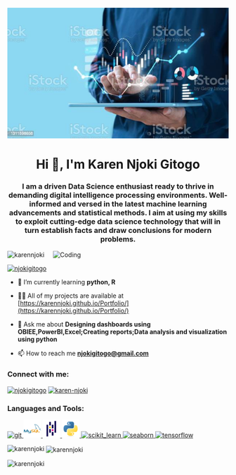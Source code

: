  ![](https://github.com/karennjoki/myprofile/blob/main/Banner.jpg)
 
<h1 align="center">Hi 👋, I'm Karen Njoki Gitogo</h1>
<h3 align="center">I am a driven Data Science enthusiast ready to thrive in demanding digital intelligence processing environments. Well-informed and versed in the latest machine learning advancements and statistical methods. I aim at using my skills to exploit cutting-edge data science technology that will in turn establish facts and draw conclusions for modern problems.</h3>
<img align="right" alt="Coding" width="400" src="https://i.pinimg.com/originals/3a/ac/e2/3aace283f5230e04377a5e8dbd4e13f9.gif">

<p align="left"> <img src="https://komarev.com/ghpvc/?username=karennjoki&label=Profile%20views&color=0e75b6&style=flat" alt="karennjoki" /> </p>

<p align="left"> <a href="https://twitter.com/njokigitogo" target="blank"><img src="https://img.shields.io/twitter/follow/njokigitogo?logo=twitter&style=for-the-badge" alt="njokigitogo" /></a> </p>

- 🌱 I’m currently learning **python, R**

- 👨‍💻 All of my projects are available at [https://karennjoki.github.io/Portfolio/](https://karennjoki.github.io/Portfolio/)

- 💬 Ask me about **Designing dashboards using OBIEE,PowerBI,Excel;Creating reports;Data analysis and visualization using python**

- 📫 How to reach me **njokigitogo@gmail.com**

<h3 align="left">Connect with me:</h3>
<p align="left">
<a href="https://twitter.com/njokigitogo" target="blank"><img align="center" src="https://raw.githubusercontent.com/rahuldkjain/github-profile-readme-generator/master/src/images/icons/Social/twitter.svg" alt="njokigitogo" height="30" width="40" /></a>
<a href="https://linkedin.com/in/karen-njoki" target="blank"><img align="center" src="https://raw.githubusercontent.com/rahuldkjain/github-profile-readme-generator/master/src/images/icons/Social/linked-in-alt.svg" alt="karen-njoki" height="30" width="40" /></a>
</p>

<h3 align="left">Languages and Tools:</h3>
<p align="left"> <a href="https://git-scm.com/" target="_blank" rel="noreferrer"> <img src="https://www.vectorlogo.zone/logos/git-scm/git-scm-icon.svg" alt="git" width="40" height="40"/> </a> <a href="https://www.mysql.com/" target="_blank" rel="noreferrer"> <img src="https://raw.githubusercontent.com/devicons/devicon/master/icons/mysql/mysql-original-wordmark.svg" alt="mysql" width="40" height="40"/> </a> <a href="https://pandas.pydata.org/" target="_blank" rel="noreferrer"> <img src="https://raw.githubusercontent.com/devicons/devicon/2ae2a900d2f041da66e950e4d48052658d850630/icons/pandas/pandas-original.svg" alt="pandas" width="40" height="40"/> </a> <a href="https://www.python.org" target="_blank" rel="noreferrer"> <img src="https://raw.githubusercontent.com/devicons/devicon/master/icons/python/python-original.svg" alt="python" width="40" height="40"/> </a> <a href="https://scikit-learn.org/" target="_blank" rel="noreferrer"> <img src="https://upload.wikimedia.org/wikipedia/commons/0/05/Scikit_learn_logo_small.svg" alt="scikit_learn" width="40" height="40"/> </a> <a href="https://seaborn.pydata.org/" target="_blank" rel="noreferrer"> <img src="https://seaborn.pydata.org/_images/logo-mark-lightbg.svg" alt="seaborn" width="40" height="40"/> </a> <a href="https://www.tensorflow.org" target="_blank" rel="noreferrer"> <img src="https://www.vectorlogo.zone/logos/tensorflow/tensorflow-icon.svg" alt="tensorflow" width="40" height="40"/> </a> </p>

<p><img align="left" src="https://github-readme-stats.vercel.app/api/top-langs?username=karennjoki&show_icons=true&locale=en&layout=compact" alt="karennjoki" /></p>

<p>&nbsp;<img align="center" src="https://github-readme-stats.vercel.app/api?username=karennjoki&show_icons=true&locale=en" alt="karennjoki" /></p>

<p><img align="center" src="https://github-readme-streak-stats.herokuapp.com/?user=karennjoki&" alt="karennjoki" /></p>
